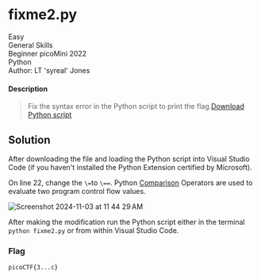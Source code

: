 # fixme2.py
Easy\
General Skills\
Beginner picoMini 2022\
Python\
Author: LT 'syreal' Jones
#### Description
> Fix the syntax error in the Python script to print the flag.[Download Python script](https://artifacts.picoctf.net/c/6/fixme2.py)
## Solution
After downloading the file and loading the Python script into Visual Studio Code (if you haven't installed the Python Extension certified by Microsoft).

On line 22, change the `\=`to `\==`.  Python [Comparison](https://www.w3schools.com/python/gloss_python_comparison_operators.asp) Operators are used to evaluate two program control flow values.

![Screenshot 2024-11-03 at 11 44 29 AM](https://github.com/user-attachments/assets/17a93cba-3b72-41d2-88b5-aa3171328221)

After making the modification run the Python script either in the terminal `python fixme2.py` or from within Visual Studio Code.

### Flag
`picoCTF{3...c}`
